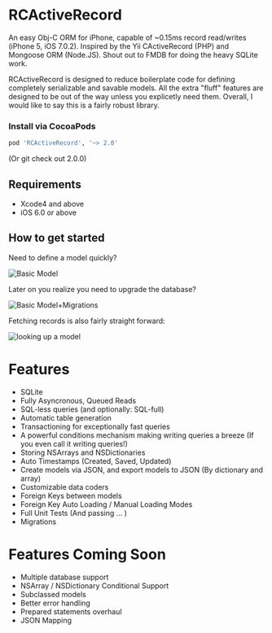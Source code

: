 RCActiveRecord
==============

An easy Obj-C ORM for iPhone, capable of ~0.15ms record read/writes (iPhone 5, iOS 7.0.2). 
Inspired by the Yii CActiveRecord (PHP) and Mongoose ORM (Node.JS). Shout out to FMDB for doing the heavy SQLite work.

RCActiveRecord is designed to reduce boilerplate code for defining completely serializable and savable models. All the extra "fluff" features are designed to be out of the way unless you explicetly need them. Overall, I would like to say this is a fairly robust library.


### Install via CocoaPods
```ruby
pod 'RCActiveRecord', '~> 2.0'
```
(Or git check out 2.0.0)

## Requirements

- Xcode4 and above
- iOS 6.0 or above

## How to get started

Need to define a model quickly? 

![Basic Model](http://cl.ly/image/0Q0W070Z1O2G/Screen%20Shot%202014-03-04%20at%2011.19.56%20PM.png "Basic Model")

Later on you realize you need to upgrade the database?


![Basic Model+Migrations](http://cl.ly/image/1H2t1r0x3l12/Screen%20Shot%202014-03-04%20at%2011.20.06%20PM.png "Basic Model+Migrations")

Fetching records is also fairly straight forward:

![looking up a model](http://cl.ly/image/0E0l1O2P1T27/Screen%20Shot%202014-03-04%20at%2011.23.22%20PM.png "Looking up a model")



Features
==========
* SQLite
* Fully Asyncronous, Queued Reads
* SQL-less queries (and optionally: SQL-full)
* Automatic table generation
* Transactioning for exceptionally fast queries
* A powerful conditions mechanism making writing queries a breeze (If you even call it writing queries!)
* Storing NSArrays and NSDictionaries
* Auto Timestamps (Created, Saved, Updated)
* Create models via JSON, and export models to JSON (By dictionary and array)
* Customizable data coders
* Foreign Keys between models
* Foreign Key Auto Loading / Manual Loading Modes
* Full Unit Tests (And passing ... )
* Migrations

Features Coming Soon
==========
* Multiple database support
* NSArray / NSDictionary Conditional Support
* Subclassed models
* Better error handling
* Prepared statements overhaul
* JSON Mapping
